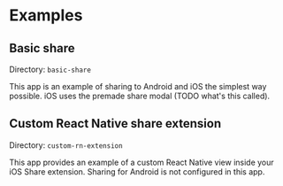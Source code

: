 # Examples

## Basic share

Directory: `basic-share`

This app is an example of sharing to Android and iOS the simplest way possible. iOS uses the premade share modal (TODO what's this called).

## Custom React Native share extension

Directory: `custom-rn-extension`

This app provides an example of a custom React Native view inside your iOS Share extension. Sharing for Android is not configured in this app.
